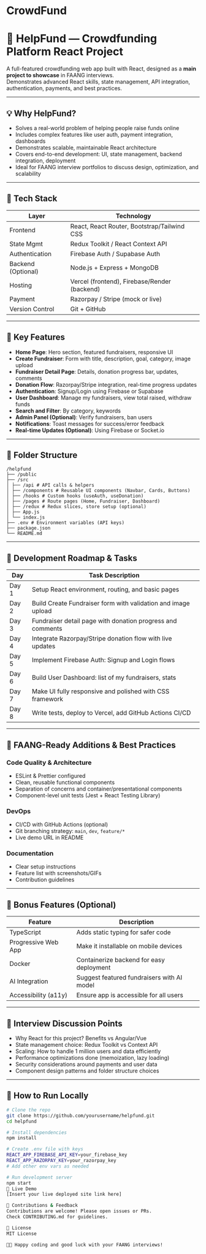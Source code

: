 # CrowdFund

# 🚀 HelpFund — Crowdfunding Platform React Project

A full-featured crowdfunding web app built with React, designed as a **main project to showcase** in FAANG interviews.  
Demonstrates advanced React skills, state management, API integration, authentication, payments, and best practices.

---

## 💡 Why HelpFund?

- Solves a real-world problem of helping people raise funds online
- Includes complex features like user auth, payment integration, dashboards
- Demonstrates scalable, maintainable React architecture
- Covers end-to-end development: UI, state management, backend integration, deployment
- Ideal for FAANG interview portfolios to discuss design, optimization, and scalability

---

## 🧱 Tech Stack

| Layer        | Technology                          |
|--------------|-----------------------------------|
| Frontend     | React, React Router, Bootstrap/Tailwind CSS |
| State Mgmt   | Redux Toolkit / React Context API |
| Authentication | Firebase Auth / Supabase Auth    |
| Backend (Optional) | Node.js + Express + MongoDB   |
| Hosting      | Vercel (frontend), Firebase/Render (backend) |
| Payment      | Razorpay / Stripe (mock or live)  |
| Version Control | Git + GitHub                     |

---

## 🧩 Key Features

- **Home Page**: Hero section, featured fundraisers, responsive UI
- **Create Fundraiser**: Form with title, description, goal, category, image upload
- **Fundraiser Detail Page**: Details, donation progress bar, updates, comments
- **Donation Flow**: Razorpay/Stripe integration, real-time progress updates
- **Authentication**: Signup/Login using Firebase or Supabase
- **User Dashboard**: Manage my fundraisers, view total raised, withdraw funds
- **Search and Filter**: By category, keywords
- **Admin Panel (Optional)**: Verify fundraisers, ban users
- **Notifications**: Toast messages for success/error feedback
- **Real-time Updates (Optional)**: Using Firebase or Socket.io

---

## 📁 Folder Structure

```
/helpfund
├── /public
├── /src
│ ├── /api # API calls & helpers
│ ├── /components # Reusable UI components (Navbar, Cards, Buttons)
│ ├── /hooks # Custom hooks (useAuth, useDonation)
│ ├── /pages # Route pages (Home, Fundraiser, Dashboard)
│ ├── /redux # Redux slices, store setup (optional)
│ ├── App.js
│ └── index.js
├── .env # Environment variables (API keys)
├── package.json
└── README.md

```


---

## 🧪 Development Roadmap & Tasks

| Day   | Task Description                               |
|-------|------------------------------------------------|
| Day 1 | Setup React environment, routing, and basic pages |
| Day 2 | Build Create Fundraiser form with validation and image upload |
| Day 3 | Fundraiser detail page with donation progress and comments |
| Day 4 | Integrate Razorpay/Stripe donation flow with live updates |
| Day 5 | Implement Firebase Auth: Signup and Login flows |
| Day 6 | Build User Dashboard: list of my fundraisers, stats |
| Day 7 | Make UI fully responsive and polished with CSS framework |
| Day 8 | Write tests, deploy to Vercel, add GitHub Actions CI/CD |

---

## 🧠 FAANG-Ready Additions & Best Practices

### Code Quality & Architecture
- ESLint & Prettier configured
- Clean, reusable functional components
- Separation of concerns and container/presentational components
- Component-level unit tests (Jest + React Testing Library)

### DevOps
- CI/CD with GitHub Actions (optional)
- Git branching strategy: `main`, `dev`, `feature/*`
- Live demo URL in README

### Documentation
- Clear setup instructions
- Feature list with screenshots/GIFs
- Contribution guidelines

---

## 🌟 Bonus Features (Optional)

| Feature              | Description                                |
|----------------------|--------------------------------------------|
| TypeScript           | Adds static typing for safer code          |
| Progressive Web App  | Make it installable on mobile devices      |
| Docker               | Containerize backend for easy deployment   |
| AI Integration       | Suggest featured fundraisers with AI model |
| Accessibility (a11y) | Ensure app is accessible for all users     |

---

## 📝 Interview Discussion Points

- Why React for this project? Benefits vs Angular/Vue
- State management choice: Redux Toolkit vs Context API
- Scaling: How to handle 1 million users and data efficiently
- Performance optimizations done (memoization, lazy loading)
- Security considerations around payments and user data
- Component design patterns and folder structure choices

---

## 🚀 How to Run Locally

```bash
# Clone the repo
git clone https://github.com/yourusername/helpfund.git
cd helpfund

# Install dependencies
npm install

# Create .env file with keys
REACT_APP_FIREBASE_API_KEY=your_firebase_key
REACT_APP_RAZORPAY_KEY=your_razorpay_key
# Add other env vars as needed

# Run development server
npm start
🔗 Live Demo
[Insert your live deployed site link here]

🤝 Contributions & Feedback
Contributions are welcome! Please open issues or PRs.
Check CONTRIBUTING.md for guidelines.

📜 License
MIT License

👨‍💻 Happy coding and good luck with your FAANG interviews!
```


